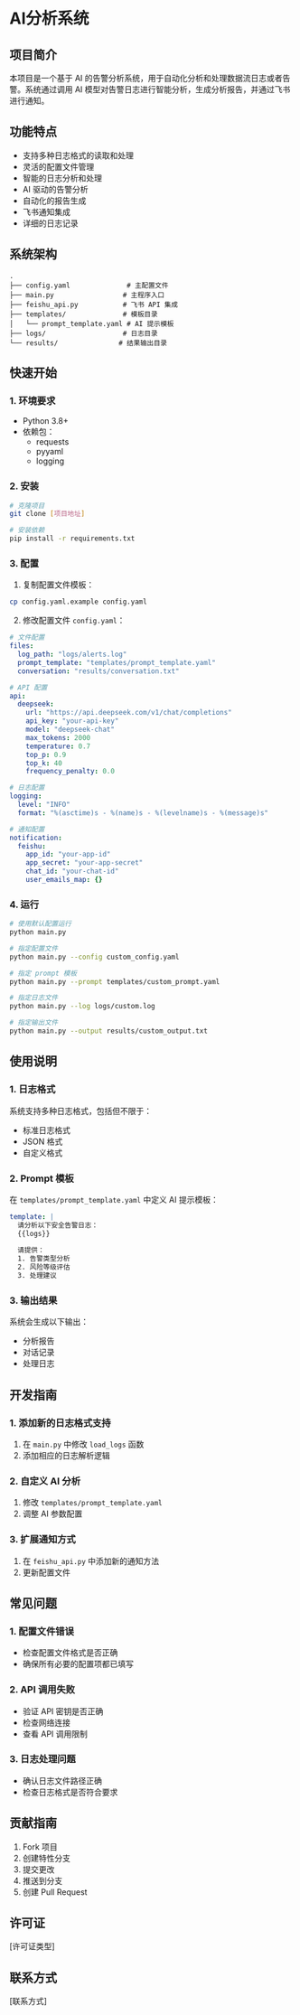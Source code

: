 # AI分析系统

## 项目简介
本项目是一个基于 AI 的告警分析系统，用于自动化分析和处理数据流日志或者告警。系统通过调用 AI 模型对告警日志进行智能分析，生成分析报告，并通过飞书进行通知。

## 功能特点
- 支持多种日志格式的读取和处理
- 灵活的配置文件管理
- 智能的日志分析和处理
- AI 驱动的告警分析
- 自动化的报告生成
- 飞书通知集成
- 详细的日志记录

## 系统架构
```
.
├── config.yaml              # 主配置文件
├── main.py                 # 主程序入口
├── feishu_api.py           # 飞书 API 集成
├── templates/              # 模板目录
│   └── prompt_template.yaml # AI 提示模板
├── logs/                   # 日志目录
└── results/               # 结果输出目录
```

## 快速开始

### 1. 环境要求
- Python 3.8+
- 依赖包：
  - requests
  - pyyaml
  - logging

### 2. 安装
```bash
# 克隆项目
git clone [项目地址]

# 安装依赖
pip install -r requirements.txt
```

### 3. 配置
1. 复制配置文件模板：
```bash
cp config.yaml.example config.yaml
```

2. 修改配置文件 `config.yaml`：
```yaml
# 文件配置
files:
  log_path: "logs/alerts.log"
  prompt_template: "templates/prompt_template.yaml"
  conversation: "results/conversation.txt"

# API 配置
api:
  deepseek:
    url: "https://api.deepseek.com/v1/chat/completions"
    api_key: "your-api-key"
    model: "deepseek-chat"
    max_tokens: 2000
    temperature: 0.7
    top_p: 0.9
    top_k: 40
    frequency_penalty: 0.0

# 日志配置
logging:
  level: "INFO"
  format: "%(asctime)s - %(name)s - %(levelname)s - %(message)s"

# 通知配置
notification:
  feishu:
    app_id: "your-app-id"
    app_secret: "your-app-secret"
    chat_id: "your-chat-id"
    user_emails_map: {}
```

### 4. 运行
```bash
# 使用默认配置运行
python main.py

# 指定配置文件
python main.py --config custom_config.yaml

# 指定 prompt 模板
python main.py --prompt templates/custom_prompt.yaml

# 指定日志文件
python main.py --log logs/custom.log

# 指定输出文件
python main.py --output results/custom_output.txt
```

## 使用说明

### 1. 日志格式
系统支持多种日志格式，包括但不限于：
- 标准日志格式
- JSON 格式
- 自定义格式

### 2. Prompt 模板
在 `templates/prompt_template.yaml` 中定义 AI 提示模板：
```yaml
template: |
  请分析以下安全告警日志：
  {{logs}}
  
  请提供：
  1. 告警类型分析
  2. 风险等级评估
  3. 处理建议
```

### 3. 输出结果
系统会生成以下输出：
- 分析报告
- 对话记录
- 处理日志

## 开发指南

### 1. 添加新的日志格式支持
1. 在 `main.py` 中修改 `load_logs` 函数
2. 添加相应的日志解析逻辑

### 2. 自定义 AI 分析
1. 修改 `templates/prompt_template.yaml`
2. 调整 AI 参数配置

### 3. 扩展通知方式
1. 在 `feishu_api.py` 中添加新的通知方法
2. 更新配置文件

## 常见问题

### 1. 配置文件错误
- 检查配置文件格式是否正确
- 确保所有必要的配置项都已填写

### 2. API 调用失败
- 验证 API 密钥是否正确
- 检查网络连接
- 查看 API 调用限制

### 3. 日志处理问题
- 确认日志文件路径正确
- 检查日志格式是否符合要求

## 贡献指南
1. Fork 项目
2. 创建特性分支
3. 提交更改
4. 推送到分支
5. 创建 Pull Request

## 许可证
[许可证类型]

## 联系方式
[联系方式]
